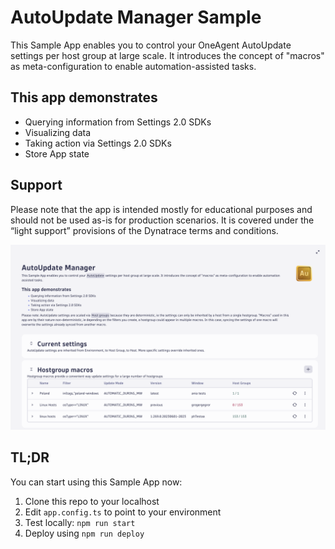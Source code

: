 # AutoUpdate Manager Sample 
This Sample App enables you to control your OneAgent AutoUpdate settings per host group at large scale. It introduces the concept of "macros" as meta-configuration to enable automation-assisted tasks.

## This app demonstrates
- Querying information from Settings 2.0 SDKs
- Visualizing data
- Taking action via Settings 2.0 SDKs
- Store App state

## Support
Please note that the app is intended mostly for educational purposes and should not be used as-is for production scenarios. It is covered under the “light support” provisions of the Dynatrace terms and conditions.

![AutoUpdate Manager](src/assets/autoupdate-manager.png)

## TL;DR
You can start using this Sample App now:
1. Clone this repo to your localhost
2. Edit `app.config.ts` to point to your environment
3. Test locally: `npm run start`
4. Deploy using `npm run deploy`
